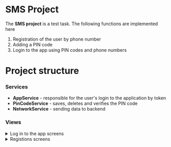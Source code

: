 # SMS Project 
The **SMS project** is a test task. The following functions are implemented here 
1. Registration of the user by phone number
2. Adding a PIN code
3. Login to the app using PIN codes and phone numbers
# Project structure
### Services
- **AppService** - responsible for the user's login to the application by token
- **PinCodeService** - saves, deletes and verifies the PIN code
- **NetworkService** - sending data to backend
### Views

<details>
  <summary>Log in to the app screens</summary>
  <img src="https://github.com/Eg0rik/SMS_Project/blob/main/PreviewScreens/Simulator%20Screenshot%20-%20iPhone%2015%20Pro%20-%202024-06-10%20at%2012.40.55.png" alt="Screenshot 1" width="170"/>
  <img src="https://github.com/Eg0rik/SMS_Project/blob/main/PreviewScreens/Simulator%20Screenshot%20-%20iPhone%2015%20Pro%20-%202024-06-10%20at%2012.41.02.png" alt="Screenshot 2" width="170"/>
  <img src="https://github.com/Eg0rik/SMS_Project/blob/main/PreviewScreens/Simulator%20Screenshot%20-%20iPhone%2015%20Pro%20-%202024-06-10%20at%2012.41.13.png" alt="Screenshot 3" width="170"/>
</details>

<details>
  <summary>Registions screens</summary>
  <img src="https://github.com/Eg0rik/SMS_Project/blob/main/PreviewScreens/Simulator%20Screenshot%20-%20iPhone%2015%20Pro%20-%202024-06-10%20at%2012.41.26.png" alt="Screenshot 1" width="170"/>
  <img src="https://github.com/Eg0rik/SMS_Project/blob/main/PreviewScreens/Simulator%20Screenshot%20-%20iPhone%2015%20Pro%20-%202024-06-10%20at%2012.41.42.png" alt="Screenshot 1" width="170"/>
  <img src="https://github.com/Eg0rik/SMS_Project/blob/main/PreviewScreens/Simulator%20Screenshot%20-%20iPhone%2015%20Pro%20-%202024-06-10%20at%2012.41.35.png" alt="Screenshot 1" width="170"/>
  <img src="https://github.com/Eg0rik/SMS_Project/blob/main/PreviewScreens/Simulator%20Screenshot%20-%20iPhone%2015%20Pro%20-%202024-06-10%20at%2012.42.25.png" alt="Screenshot 1" width="170"/>
  <img src="https://github.com/Eg0rik/SMS_Project/blob/main/PreviewScreens/Simulator%20Screenshot%20-%20iPhone%2015%20Pro%20-%202024-06-10%20at%2012.42.29.png" alt="Screenshot 1" width="170"/>
  </details>


